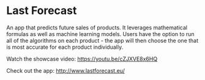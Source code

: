 # Last Forecast
 
An app that predicts future sales of products. It leverages mathematical formulas as well as machine learning models. Users have the option to run all of the algorithms on each product - the app will then choose the one that is most accurate for each product individually.

Watch the showcase video: https://youtu.be/cZJXVE8x6HQ

Check out the app: http://www.lastforecast.eu/
